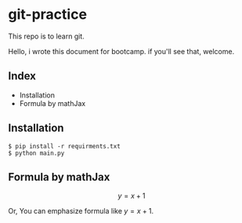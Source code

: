 # git-practice

This repo is to learn git.

Hello, i wrote this document for bootcamp.
if you'll see that, welcome.


## Index

- Installation
- Formula by mathJax

## Installation

```shell
$ pip install -r requirments.txt
$ python main.py
```

## Formula by mathJax

$$ y=x+1 $$

Or, You can emphasize formula like $y=x+1$.

